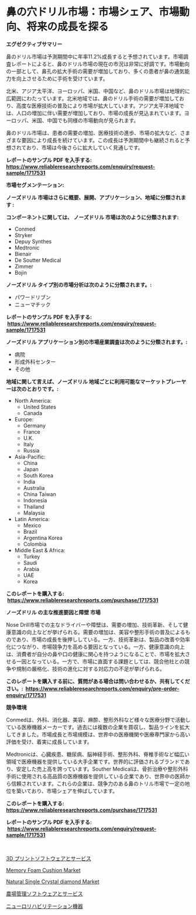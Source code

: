 <p><h1>鼻の穴ドリル市場：市場シェア、市場動向、将来の成長を探る</h1></p><p><strong>エグゼクティブサマリー</strong></p>
<p><p>鼻のドリル市場は予測期間中に年率11.2%成長すると予想されています。市場調査レポートによると、鼻のドリル市場の現在の市況は非常に好調です。市場動向の一部として、鼻孔の拡大手術の需要が増加しており、多くの患者が鼻の通気能力を向上させるために手術を受けています。</p><p>北米、アジア太平洋、ヨーロッパ、米国、中国など、鼻のドリル市場は地理的に広範囲にわたっています。北米地域では、鼻のドリル手術の需要が増加しており、高度な医療技術の普及により市場が拡大しています。アジア太平洋地域では、人口の増加に伴い需要が増加しており、市場の成長が見込まれています。ヨーロッパ、米国、中国でも同様の市場動向が見られます。</p><p>鼻のドリル市場は、患者の需要の増加、医療技術の進歩、市場の拡大など、さまざまな要因により成長を続けています。この成長は予測期間中も継続されると予想されており、市場は今後さらに拡大していく見通しです。</p></p>
<p><strong>レポートのサンプル PDF を入手する: <a href="https://www.reliableresearchreports.com/enquiry/request-sample/1717531">https://www.reliableresearchreports.com/enquiry/request-sample/1717531</a></strong></p>
<p><strong>市場セグメンテーション:</strong></p>
<p><strong> ノーズドリル 市場はさらに概要、展開、アプリケーション、地域に分類されます :</strong></p>
<p><strong>コンポーネントに関しては、 ノーズドリル 市場は次のように分類されます: &nbsp;</strong></p>
<p><ul><li>Conmed</li><li>Stryker</li><li>Depuy Synthes</li><li>Medtronic</li><li>Bienair</li><li>De Soutter Medical</li><li>Zimmer</li><li>Bojin</li></ul></p>
<p><strong> ノーズドリル タイプ別の市場分析は次のように分類されます。:</strong></p>
<p><ul><li>パワードリブン</li><li>ニューマチック</li></ul></p>
<p><strong>レポートのサンプル PDF を入手する: &nbsp;<a href="https://www.reliableresearchreports.com/enquiry/request-sample/1717531">https://www.reliableresearchreports.com/enquiry/request-sample/1717531</a></strong></p>
<p><strong> ノーズドリル アプリケーション別の市場産業調査は次のように分類されます。:</strong></p>
<p><ul><li>病院</li><li>形成外科センター</li><li>その他</li></ul></p>
<p><strong>地域に関して言えば、ノーズドリル 地域ごとに利用可能なマーケットプレーヤーは次のとおりです。:</strong></p>
<p><ul>
    <li>
        North America:
        <ul>
            <li>United States</li>
            <li>Canada</li>
        </ul>
    </li>
    <li>
        Europe:
        <ul>
            <li>Germany</li>
            <li>France</li>
            <li>U.K.</li>
            <li>Italy</li>
            <li>Russia</li>
        </ul>
    </li>
    <li>
        Asia-Pacific:
        <ul>
            <li>China</li>
            <li>Japan</li>
            <li>South Korea</li>
            <li>India</li>
            <li>Australia</li>
            <li>China Taiwan</li>
            <li>Indonesia</li>
            <li>Thailand</li>
            <li>Malaysia</li>
        </ul>
    </li>
    <li>
        Latin America:
        <ul>
            <li>Mexico</li>
            <li>Brazil</li>
            <li>Argentina Korea</li>
            <li>Colombia</li>
        </ul>
    </li>
    <li>
        Middle East & Africa:
        <ul>
            <li>Turkey</li>
            <li>Saudi</li>
            <li>Arabia</li>
            <li>UAE</li>
            <li>Korea</li>
        </ul>
    </li>
    </ul></p>
<p><strong>このレポートを購入する: &nbsp;<a href="https://www.reliableresearchreports.com/purchase/1717531">https://www.reliableresearchreports.com/purchase/1717531</a></strong></p>
<p><strong>ノーズドリル の主な推進要因と障壁 市場</strong></p>
<p><p>Nose Drill市場での主なドライバーや障壁は、需要の増加、技術革新、そして健康意識の向上などが挙げられる。需要の増加は、美容や整形手術の普及によるものであり、市場の成長を後押ししている。一方、技術革新は、製品の改善や効率化につながり、市場競争力を高める要因となっている。一方、健康意識の向上は、消費者が自分の鼻や口の健康に関心を持つようになることで、市場を拡大させる一因となっている。一方で、市場に直面する課題としては、競合他社との競争や規制の厳格化、技術の進化に対する対応力の不足が挙げられる。</p></p>
<p><strong>このレポートを購入する前に、質問がある場合は問い合わせるか、共有してください。:&nbsp; <a href="https://www.reliableresearchreports.com/enquiry/pre-order-enquiry/1717531">https://www.reliableresearchreports.com/enquiry/pre-order-enquiry/1717531</a></strong></p>
<p><strong>競争環境</strong></p>
<p><p>Conmedは、外科、消化器、美容、麻酔、整形外科など様々な医療分野で活動している医療機器メーカーです。過去には複数の企業を買収し、製品ラインを拡大してきました。市場成長と市場規模は、世界中の医療機関や医療専門家から高い評価を受け、着実に成長しています。</p><p>Medtronicは、心臓疾患、糖尿病、脳神経手術、整形外科、脊椎手術など幅広い領域で医療機器を提供している大手企業です。世界的に評価されるブランドであり、安定した売上高を誇っています。Souther Medicalは、骨折治療や整形外科手術に使用される高品質の医療機器を提供している企業であり、世界中の医師から信頼されています。これらの企業は、競争力のある鼻のトリル市場で一定の地位を築いており、市場シェアを伸ばしています。</p></p>
<p><strong>このレポートを購入する: &nbsp; <a href="https://www.reliableresearchreports.com/purchase/1717531">https://www.reliableresearchreports.com/purchase/1717531</a></strong></p>
<p><strong>レポートのサンプル PDF を入手する: &nbsp;<a href="https://www.reliableresearchreports.com/enquiry/request-sample/1717531">https://www.reliableresearchreports.com/enquiry/request-sample/1717531</a></strong><strong></strong></p>
<p>&nbsp;</p>
<p><p><a href="https://medium.com/@kayceeboehm2023/3d%E3%83%97%E3%83%AA%E3%83%B3%E3%83%88%E3%82%BD%E3%83%95%E3%83%88%E3%82%A6%E3%82%A7%E3%82%A2%E3%81%8A%E3%82%88%E3%81%B3%E3%82%B5%E3%83%BC%E3%83%93%E3%82%B9%E3%81%AE%E5%B8%82%E5%A0%B4%E5%8B%95%E5%90%91%E3%81%A8%E5%B8%82%E5%A0%B4%E5%88%86%E6%9E%90%E3%81%AF-2024%E5%B9%B4%E3%81%8B%E3%82%892031%E5%B9%B4%E3%81%AE%E4%BA%88%E6%B8%AC%E3%81%95%E3%82%8C%E3%81%A6%E3%81%84%E3%81%BE%E3%81%99-9cde2875a34e">3D プリントソフトウェアとサービス</a></p><p><a href="https://view.publitas.com/reportprime-1/memory-foam-cushion-market-size-share-trends-analysis-report-by-material-by-type-by-end-user-by-region-and-segment-forecasts-2024-2031/">Memory Foam Cushion Market</a></p><p><a href="https://github.com/dringals/Market-Research-Report-List-3/blob/main/natural-single-crystal-diamond-market.md">Natural Single Crystal diamond Market</a></p><p><a href="https://medium.com/@kayceeboehm2023/%E8%BE%B2%E6%A5%AD%E7%B5%8C%E5%96%B6%E3%82%BD%E3%83%95%E3%83%88%E3%82%A6%E3%82%A7%E3%82%A2%E3%81%8A%E3%82%88%E3%81%B3%E3%82%B5%E3%83%BC%E3%83%93%E3%82%B9%E5%B8%82%E5%A0%B4-2031%E5%B9%B4%E3%81%BE%E3%81%A7%E3%81%AE%E5%8B%95%E5%90%91-%E4%BA%88%E6%B8%AC-%E7%AB%B6%E4%BA%89%E5%88%86%E6%9E%90-78d7cb23872e">農場管理ソフトウェアとサービス</a></p><p><a href="https://github.com/sghwr779811674/Market-Research-Report-List-1/blob/main/5926925186244.md">ニューロリハビリテーション機器</a></p></p>